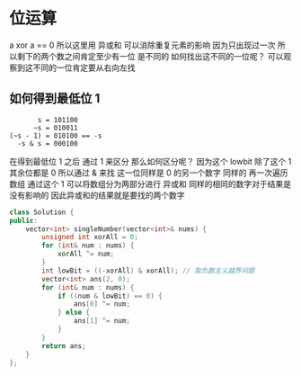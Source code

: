 # 位运算
a xor a == 0
所以这里用 异或和 可以消除重复元素的影响
因为只出现过一次 所以剩下的两个数之间肯定至少有一位 是不同的
如何找出这不同的一位呢？
可以观察到这不同的一位肯定要从右向左找
## 如何得到最低位 1
```text
       s = 101100
      ~s = 010011
(~s - 1) = 010100 == -s
  -s & s = 000100
```
在得到最低位 1 之后 通过 1 来区分
那么如何区分呢？
因为这个 lowbit 除了这个 1 其余位都是 0 
所以通过 & 来找 这一位同样是 0 的另一个数字
同样的 再一次遍历数组 通过这个 1 可以将数组分为两部分进行 异或和
同样的相同的数字对于结果是没有影响的
因此异或和的结果就是要找的两个数字
```cpp
class Solution {
public:
    vector<int> singleNumber(vector<int>& nums) {
        unsigned int xorAll = 0;
        for (int& num : nums) {
            xorAll ^= num;
        }
        int lowBit = ((-xorAll) & xorAll); // 取负数主义越界问题
        vector<int> ans(2, 0);
        for (int& num : nums) {
            if ((num & lowBit) == 0) {
                ans[0] ^= num;
            } else {
                ans[1] ^= num;
            }
        }
        return ans;
    }
};
```